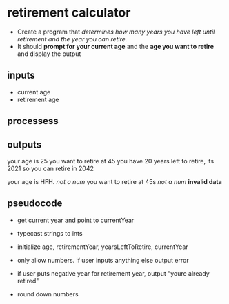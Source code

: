 # retirement calculator
- Create a program that *determines how many years you have left until retirement*   *and the year you can retire.* 
- It should **prompt for your current age** and the **age you want to retire** and display the output

## inputs
- current age
- retirement age

## processess



## outputs
<!-- valid case -->
your age is 25
you want to retire at 45
you have 20 years left to retire, its 2021 so you can retire in 2042

<!-- invalid case -->
your age is HFH. *not a num*
you want to retire at 45s *not a num*
**invalid data**


## pseudocode
- get current year and point to currentYear

- typecast strings to ints

- initialize age, retirementYear, yearsLeftToRetire, currentYear

- only allow numbers. if user inputs anything else output error

- if user puts negative year for retirement year, output "youre already retired"

- round down numbers

